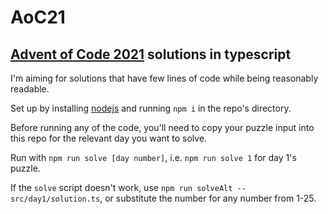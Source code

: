# AoC21

## [Advent of Code 2021](https://adventofcode.com/2021) solutions in typescript

I'm aiming for solutions that have few lines of code while being reasonably readable.

Set up by installing [nodejs](https://nodejs.org/en/) and running `npm i` in the repo's directory.

Before running any of the code, you'll need to copy your puzzle input into this repo for the relevant day you want to solve.

Run with `npm run solve [day number]`, i.e. `npm run solve 1` for day 1's puzzle.

If the `solve` script doesn't work, use `npm run solveAlt -- src/day1/solution.ts`, or substitute the number for any number from 1-25.
